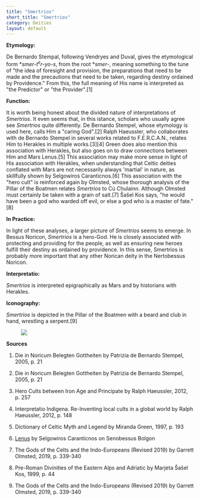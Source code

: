 ```yaml
---
title: "Smertrios"
short_title: "Smertrios"
category: Deities
layout: default
---
```


**Etymology:**

De Bernardo Stempal, following Vendryes and Duval, gives the etymological form \**smer-t<sup>e</sup>r-yo-s*, from the root \**smer-*, meaning something to the tune of "the idea of foresight and provision, the preparations that need to be made and the precautions that need to be taken, regarding destiny ordained by Providence." From this, the full meaning of His name is interpreted as "the Predictor" or "the Provider".\[1]

**Function:**

It is worth being honest about the divided nature of interpretations of *Smertrios*. It even seems that, in this istance, scholars who usually agree see *Smertrios* quite differently. De Bernardo Stempel, whose etymology is used here, calls Him a "caring God".\[2] Ralph Haeussler, who collaborates with de Bernardo Stempel in several works related to F.E.R.C.A.N., relates Him to Herakles in multiple works.\[3]\[4] Green does also mention this association with Herakles, but also goes on to draw connections between Him and Mars Lenus.\[5] This association may make more sense in light of His association with Herakles, when understanding that Celtic deities conflated with Mars are not necessarily always 'martial' in nature, as skillfully shown by Selgowiros Caranticnos.\[6] This association with the "hero cult" is reinforced again by Olmsted, whose thorough analysis of the Pillar of the Boatmen relates *Smertrios* to Cú Chulainn. Although Olmsted must certainly be taken with a grain of salt.\[7] Šašel Kos says, "he would have been a god who warded off evil, or else a god who is a master of fate."\[8]

**In Practice:**

In light of these analyses, a larger picture of *Smertrios* seems to emerge. In Bessus Noricon, *Smertrios* is a hero-God. He is closely associated with protecting and providing for the people, as well as ensuring new heroes fulfill their destiny as ordained by providence. In this sense, Smertrios is probably more important that any other Norican deity in the Nertobessus Noricon. 

**Interpretatio:**

*Smertrios* is interpreted epigraphically as Mars and by historians with Herakles. 

**Iconography:**

*Smertrios* is depicted in the Pillar of the Boatmen with a beard and club in hand, wrestling a serpent.\[9]

<figure class="deity-image"><img src="{{ '/assets/img/smertrios.png' | relative_url }}"></figure>

**Sources**

1. Die in Noricum Belegten Gottheiten by Patrizia de Bernardo Stempel, 2005, p. 21

2. Die in Noricum Belegten Gottheiten by Patrizia de Bernardo Stempel, 2005, p. 21

3. Hero Cults between Iron Age and Principate by Ralph Haeussler, 2012, p. 257

4. Interpretatio Indigena. Re-Inventing local cults in a global world by Ralph Haeussler, 2012, p. 148

5. Dictionary of Celtic Myth and Legend by Miranda Green, 1997, p. 193

6. [Lenus](https://senobessusbolgon.wordpress.com/lenus/) by Selgowiros Caranticnos on Senobessus Bolgon

7. The Gods of the Celts and the Indo-Europeans (Revised 2019) by Garrett Olmsted, 2019, p. 339-340

8. Pre-Roman Divinities of the Eastern Alps and Adriatic by Marjeta Šašel Kos, 1999, p. 44

9. The Gods of the Celts and the Indo-Europeans (Revised 2019) by Garrett Olmsted, 2019, p. 339-340
